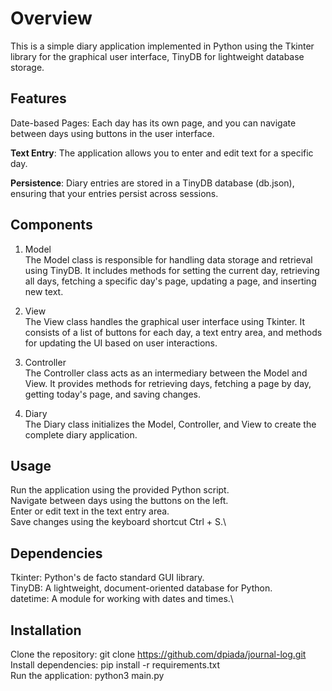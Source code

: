 # Overview
This is a simple diary application implemented in Python using the Tkinter library for the graphical user interface, TinyDB for lightweight database storage.

## Features
Date-based Pages: Each day has its own page, and you can navigate between days using buttons in the user interface.

**Text Entry**: The application allows you to enter and edit text for a specific day.

**Persistence**: Diary entries are stored in a TinyDB database (db.json), ensuring that your entries persist across sessions.

## Components
1. Model \
The Model class is responsible for handling data storage and retrieval using TinyDB. It includes methods for setting the current day, retrieving all days, fetching a specific day's page, updating a page, and inserting new text.

2. View \
The View class handles the graphical user interface using Tkinter. It consists of a list of buttons for each day, a text entry area, and methods for updating the UI based on user interactions.

3. Controller \
The Controller class acts as an intermediary between the Model and View. It provides methods for retrieving days, fetching a page by day, getting today's page, and saving changes.

4. Diary \
The Diary class initializes the Model, Controller, and View to create the complete diary application.

## Usage
Run the application using the provided Python script.\
Navigate between days using the buttons on the left.\
Enter or edit text in the text entry area.\
Save changes using the keyboard shortcut Ctrl + S.\

## Dependencies
Tkinter: Python's de facto standard GUI library.\
TinyDB: A lightweight, document-oriented database for Python.\
datetime: A module for working with dates and times.\

## Installation
Clone the repository: git clone https://github.com/dpiada/journal-log.git \
Install dependencies: pip install -r requirements.txt \
Run the application: python3 main.py 


